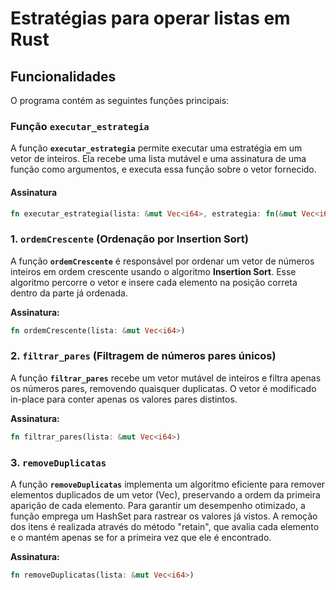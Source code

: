 # Estratégias para operar listas em Rust

## Funcionalidades

O programa contém as seguintes funções principais:

### Função `executar_estrategia`

A função **`executar_estrategia`** permite executar uma estratégia em um vetor de inteiros. Ela recebe uma lista mutável e uma assinatura de uma função como argumentos, e executa essa função sobre o vetor fornecido.

#### Assinatura
```rust
fn executar_estrategia(lista: &mut Vec<i64>, estrategia: fn(&mut Vec<i64>));
```

### 1. `ordemCrescente` (Ordenação por Insertion Sort)
A função **`ordemCrescente`** é responsável por ordenar um vetor de números inteiros em ordem crescente usando o algoritmo **Insertion Sort**. Esse algoritmo percorre o vetor e insere cada elemento na posição correta dentro da parte já ordenada.

**Assinatura:**
```rust
fn ordemCrescente(lista: &mut Vec<i64>)
```
### 2. `filtrar_pares` (Filtragem de números pares únicos)

A função **`filtrar_pares`** recebe um vetor mutável de inteiros e filtra apenas os números pares, removendo quaisquer duplicatas. O vetor é modificado in-place para conter apenas os valores pares distintos.

**Assinatura:**

```rust
fn filtrar_pares(lista: &mut Vec<i64>)
```

### 3. `removeDuplicatas` 
A função **`removeDuplicatas`** implementa um algoritmo eficiente para remover elementos duplicados de um vetor (Vec<i64>), preservando a ordem da primeira aparição de cada elemento. Para garantir um desempenho otimizado, a função emprega um HashSet para rastrear os valores já vistos. A remoção dos itens é realizada através do método "retain", que avalia cada elemento e o mantém apenas se for a primeira vez que ele é encontrado.

**Assinatura:**
```rust
fn removeDuplicatas(lista: &mut Vec<i64>)
```
